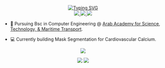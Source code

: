 <p align="center">
  <a href="https://github.com/YehiaShaarawy">
  <img src="https://readme-typing-svg.demolab.com?font=Georgia&center=true&size=21&duration=2000&pause=100&multiline=true&width=500&height=80&lines=Yehia+Shaarawy;Bsc+Student+%7C+Software+Engineer;AI+%7C+Computer+Vision" alt="Typing SVG" /> </a>
<br/>
  <a href="mailto:yehiamostafa8@gmail.com">
      <img src="https://img.shields.io/badge/-Email-b22222?style=flat-square&logo=gmail&logoColor=white">
  </a>
  <a href="https://www.linkedin.com/in/yehiasharawy/">
    <img src="https://img.shields.io/badge/Linkedin-0181FF?style=flat-square&logo=linkedin"">
  </a>
  <a href="https://www.kaggle.com/yehiashaarawy">
    <img src="https://img.shields.io/badge/Kaggle-1b1d21?style=flat-square&logo=kaggle"">
  </a>
</p>

* 📖 Pursuing Bsc in Computer Engineering @ [Arab Academy for Science, Technology, & Maritime Transport](https://aast.edu/en/index.php). 

* 💻 Currently building Mask Segmentation for Cardiovascular Calcium.

<div align="center">
  
![](http://github-profile-summary-cards.vercel.app/api/cards/profile-details?username=YehiaShaarawy&theme=github_dark) 

![](http://github-profile-summary-cards.vercel.app/api/cards/repos-per-language?username=YehiaShaarawy&theme=github_dark) 
![](http://github-profile-summary-cards.vercel.app/api/cards/most-commit-language?username=YehiaShaarawy&theme=github_dark)
</div>
